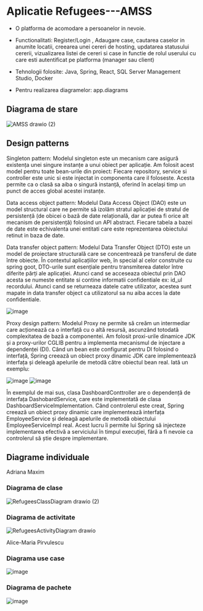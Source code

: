 #  Aplicatie Refugees---AMSS

+ O platforma de acomodare a persoanelor in nevoie. 
+ Functionalitati: Register/Login , Adaugare case, cautarea caselor in anumite locatii, creearea unei cereri de hosting, updatarea statusului cererii, vizualizarea listei de cereri si case in functie de rolul userului cu care esti autentificat pe platforma (manager sau client)

+ Tehnologii folosite: Java, Spring, React, SQL Server Management Studio, Docker
+ Pentru realizarea diagramelor: app.diagrams


## Diagrama de stare
![AMSS drawio (2)](https://github.com/adrianastefania11/Refugees---AMSS/assets/79542005/afdd8468-b27d-42ab-81f7-e60afc6a1c7c)

## Design patterns 
Singleton pattern: 
Modelul singleton este un mecanism care asigură existența unei singure instanțe a unui obiect per aplicație. Am folosit acest model pentru toate bean-urile din proiect: Fiecare repository, service si controller este unic si este injectat in 
componenta care il foloseste. Acesta permite ca o clasă sa aiba o singură instanță, oferind în același timp un punct de acces global acestei instanțe.

Data access object pattern: 
Modelul Data Access Object (DAO) este un model structural care ne permite să izolăm stratul aplicației de stratul de persistență (de obicei o bază de date relațională, dar ar putea fi orice alt mecanism de persistență) folosind un API abstract.
Fiecare tabela a bazei de date este echivalenta unei entitati care este reprezentarea obiectului retinut in baza de date.

Data transfer object pattern: 
Modelul Data Transfer Object (DTO) este un model de proiectare structurală care se concentrează pe transferul de date între obiecte. În contextul aplicațiilor web, în ​​special al celor construite cu spring goot, DTO-urile sunt esențiale pentru transmiterea datelor între diferite părți ale aplicației. Atunci cand se acceseaza obiectul prin DAO acesta se numeste entitate si contine informatii confidentiale ex: id_ul recordului. Atunci cand se returneaza datele catre utilizator, acestea sunt mapate in data transfer object ca utilizatorul sa nu aiba acces la date confidentiale. 

![image](https://github.com/adrianastefania11/Refugees---AMSS/assets/63742125/92f18c72-bb64-4ee4-b3dd-9725986929f2)

Proxy design pattern:
Modelul Proxy ne permite să creăm un intermediar care acționează ca o interfață cu o altă resursă, ascunzând totodată complexitatea de bază a componentei.
Am folosit proxi-urile dinamice JDK și a proxy-urilor CGLIB pentru a implementa mecanismul de injectare a dependenței (DI). Când un bean este configurat pentru DI folosind o interfață, Spring creează un obiect proxy dinamic JDK care implementează interfața și deleagă apelurile de metodă către obiectul bean real. Iată un exemplu:

![image](https://github.com/adrianastefania11/Refugees---AMSS/assets/63742125/28d1a8e7-28df-42ae-939c-c9e07215ef5f)
![image](https://github.com/adrianastefania11/Refugees---AMSS/assets/63742125/cc28401c-95f2-4f27-b559-4a731f49c1f0)


În exemplul de mai sus, clasa DashboardConttroller are o dependență de interfața DashobardService, care este implementată de clasa DashboardServiceImplementation. Când controlerul este creat, Spring creează un obiect proxy dinamic care implementează interfața EmployeeService și deleagă apelurile de metodă obiectului EmployeeServiceImpl real. Acest lucru îi permite lui Spring să injecteze implementarea efectivă a serviciului în timpul execuției, fără a fi nevoie ca controlerul să știe despre implementare.


## Diagrame individuale
Adriana Maxim

### Diagrama de clase

![RefugeesClassDiagram drawio (2)](https://github.com/adrianastefania11/Refugees---AMSS/assets/79542005/0bc3ec5f-8e9e-48ee-b722-78ef9e236449)

### Diagrama de activitate
![RefugeesActivityDiagram drawio](https://github.com/adrianastefania11/Refugees---AMSS/assets/79542005/47aba1a4-1d23-4a2b-acd4-6fdee06f258b)


Alice-Maria Pirvulescu

### Diagrama use case
![image](https://github.com/adrianastefania11/Refugees---AMSS/assets/63742125/9eb3c759-dc0f-441f-bb5e-ed86704f570e)

### Diagrama de pachete

![image](https://github.com/adrianastefania11/Refugees---AMSS/assets/63742125/82da77a5-82c0-44b6-96fb-c8d5ac39f522)


